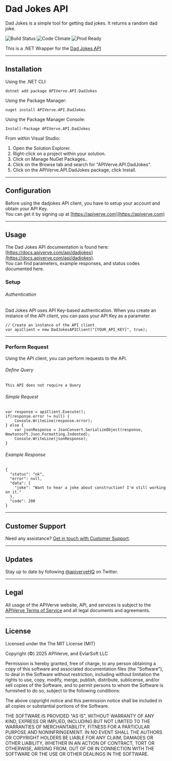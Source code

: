 Dad Jokes API
============

Dad Jokes is a simple tool for getting dad jokes. It returns a random dad joke.

![Build Status](https://img.shields.io/badge/build-passing-green)
![Code Climate](https://img.shields.io/badge/maintainability-B-purple)
![Prod Ready](https://img.shields.io/badge/production-ready-blue)

This is a .NET Wrapper for the [Dad Jokes API](https://apiverve.com/marketplace/api/dadjokes)

---

## Installation

Using the .NET CLI:
```
dotnet add package APIVerve.API.DadJokes
```

Using the Package Manager:
```
nuget install APIVerve.API.DadJokes
```

Using the Package Manager Console:
```
Install-Package APIVerve.API.DadJokes
```

From within Visual Studio:

1. Open the Solution Explorer.
2. Right-click on a project within your solution.
3. Click on Manage NuGet Packages..
4. Click on the Browse tab and search for "APIVerve.API.DadJokes".
5. Click on the APIVerve.API.DadJokes package, click Install.


---

## Configuration

Before using the dadjokes API client, you have to setup your account and obtain your API Key.  
You can get it by signing up at [https://apiverve.com](https://apiverve.com)

---

## Usage

The Dad Jokes API documentation is found here: [https://docs.apiverve.com/api/dadjokes](https://docs.apiverve.com/api/dadjokes).  
You can find parameters, example responses, and status codes documented here.

### Setup

###### Authentication
Dad Jokes API uses API Key-based authentication. When you create an instance of the API client, you can pass your API Key as a parameter.

```
// Create an instance of the API client
var apiClient = new DadJokesAPIClient("[YOUR_API_KEY]", true);
```

---


### Perform Request
Using the API client, you can perform requests to the API.

###### Define Query

```
This API does not require a Query
```

###### Simple Request

```
var response = apiClient.Execute();
if(response.error != null) {
	Console.WriteLine(response.error);
} else {
    var jsonResponse = JsonConvert.SerializeObject(response, Newtonsoft.Json.Formatting.Indented);
    Console.WriteLine(jsonResponse);
}
```

###### Example Response

```
{
  "status": "ok",
  "error": null,
  "data": {
    "joke": "Want to hear a joke about construction? I'm still working on it."
  },
  "code": 200
}
```

---

## Customer Support

Need any assistance? [Get in touch with Customer Support](https://apiverve.com/contact).

---

## Updates
Stay up to date by following [@apiverveHQ](https://twitter.com/apiverveHQ) on Twitter.

---

## Legal

All usage of the APIVerve website, API, and services is subject to the [APIVerve Terms of Service](https://apiverve.com/terms) and all legal documents and agreements.

---

## License
Licensed under the The MIT License (MIT)

Copyright (&copy;) 2025 APIVerve, and EvlarSoft LLC

Permission is hereby granted, free of charge, to any person obtaining a copy of this software and associated documentation files (the "Software"), to deal in the Software without restriction, including without limitation the rights to use, copy, modify, merge, publish, distribute, sublicense, and/or sell copies of the Software, and to permit persons to whom the Software is furnished to do so, subject to the following conditions:

The above copyright notice and this permission notice shall be included in all copies or substantial portions of the Software.

THE SOFTWARE IS PROVIDED "AS IS", WITHOUT WARRANTY OF ANY KIND, EXPRESS OR IMPLIED, INCLUDING BUT NOT LIMITED TO THE WARRANTIES OF MERCHANTABILITY, FITNESS FOR A PARTICULAR PURPOSE AND NONINFRINGEMENT. IN NO EVENT SHALL THE AUTHORS OR COPYRIGHT HOLDERS BE LIABLE FOR ANY CLAIM, DAMAGES OR OTHER LIABILITY, WHETHER IN AN ACTION OF CONTRACT, TORT OR OTHERWISE, ARISING FROM, OUT OF OR IN CONNECTION WITH THE SOFTWARE OR THE USE OR OTHER DEALINGS IN THE SOFTWARE.